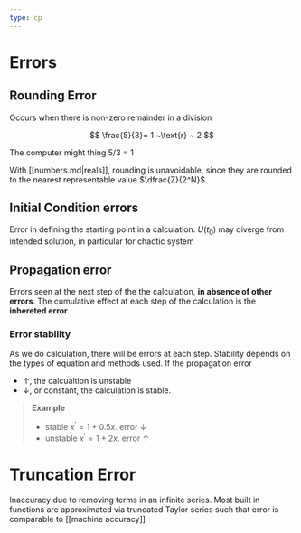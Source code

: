 ```yaml
---
type: cp
---
```

# Errors

## Rounding Error

Occurs when there is non-zero remainder in a division

$$
\frac{5}{3}= 1 ~\text{r} ~ 2
$$

The computer might thing 5/3 = 1

With [[numbers.md|reals]], rounding is unavoidable, since they are rounded to the nearest representable value $\dfrac{Z}{2^N}$.


## Initial Condition errors

Error in defining the starting point in a calculation. $U(t_0)$ may diverge from intended solution, in particular for chaotic system

## Propagation error

Errors seen at the next step of the the calculation, **in absence of other errors**. The cumulative effect at each step of the calculation is the **inhereted error**

### Error stability
As we do calculation, there will be errors at each step. Stability depends on the types of equation and methods used. If the propagation error
- $\uparrow,$  the calcualtion is unstable
- $\downarrow,$ or constant, the calculation is stable.

> **Example** 
> - stable $x ^{\prime} = 1+ 0.5x$. error $\downarrow$ 
> - unstable $x ^{\prime} = 1+2x$. error $\uparrow$ 

# Truncation Error

Inaccuracy due to removing terms in an infinite series. Most built in functions are approximated via truncated Taylor series such that error is comparable to [[machine accuracy]]